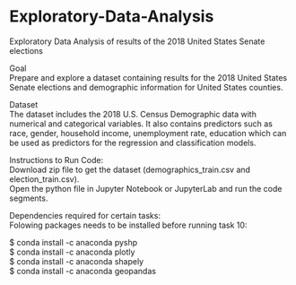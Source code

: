 # Exploratory-Data-Analysis
Exploratory Data Analysis of results of the 2018 United States Senate elections

Goal  
Prepare and explore a dataset containing results for the 2018 United States Senate elections and demographic information for United States counties.  
  
Dataset  
The dataset includes the 2018 U.S. Census Demographic data with numerical and categorical variables. It also contains predictors such as race, gender, household income, unemployment rate, education which can be used as predictors for the regression and classification models.
  
Instructions to Run Code:  
Download zip file to get the dataset (demographics_train.csv and election_train.csv).  
Open the python file in Jupyter Notebook or JupyterLab and run the code segments.  
  
Dependencies required for certain tasks:  
Folowing packages needs to be installed before running task 10:  
  
$ conda install -c anaconda pyshp  
$ conda install -c anaconda plotly  
$ conda install -c anaconda shapely  
$ conda install -c anaconda geopandas  
